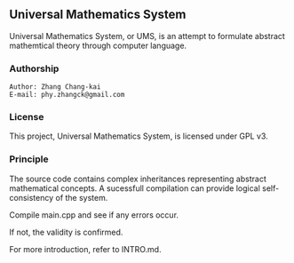 ## Universal Mathematics System

Universal Mathematics System, or UMS, is an attempt to formulate abstract mathemtical theory through computer language.

### Authorship

    Author: Zhang Chang-kai
    E-mail: phy.zhangck@gmail.com

### License

This project, Universal Mathematics System, is licensed under GPL v3.

### Principle

The source code contains complex inheritances representing abstract mathematical concepts. A sucessfull compilation can provide logical self-consistency of the system.

Compile main.cpp and see if any errors occur.

If not, the validity is confirmed.

For more introduction, refer to INTRO.md.


